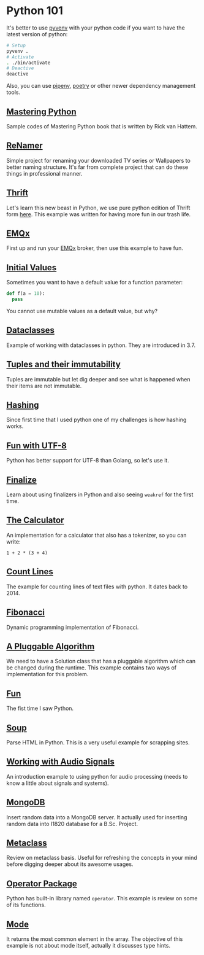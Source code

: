 # Python 101

It's better to use [pyvenv](https://github.com/pyenv/pyenv) with your python code
if you want to have the latest version of python:

```bash
# Setup
pyvenv .
# Activate
. ./bin/activate
# Deactive
deactive
```

Also, you can use [pipenv](https://github.com/pypa/pipenv),
[poetry](https://github.com/python-poetry/poetry) or other newer dependency management tools.

## [Mastering Python](mastering-python)

Sample codes of Mastering Python book that is written by Rick van Hattem.

## [ReNamer](renamer)

Simple project for renaming your downloaded TV series or Wallpapers
to better naming structure.
It's far from complete project that can do these things in professional manner.

## [Thrift](thrift)

Let's learn this new beast in Python,
we use pure python edition of Thrift form
[here](https://github.com/Thriftpy/thriftpy2).
This example was written for having more fun in our trash life.

## [EMQx](emqtt)

First up and run your [EMQx](https://emqx.io) broker,
then use this example to have fun.

## [Initial Values](./initial-values/)

Sometimes you want to have a default value for a function parameter:

```python
def f(a = 10):
  pass
```

You cannot use mutable values as a default value, but why?

## [Dataclasses](./dataclasses)

Example of working with dataclasses in python. They are introduced in 3.7.

## [Tuples and their immutability](./tuples-immutability/)

Tuples are immutable but let dig deeper and see what is happened when their items are not immutable.

## [Hashing](./hashing)

Since first time that I used python one of my challenges is how hashing works.

## [Fun with UTF-8](./fun-with-utf8)

Python has better support for UTF-8 than Golang, so let's use it.

## [Finalize](./finalize)

Learn about using finalizers in Python and also seeing `weakref` for the first time.

## [The Calculator](./calc-with-tokenizer/)

An implementation for a calculator that also has a tokenizer, so you can write:

```
1 + 2 * (3 + 4)
```

## [Count Lines](./count-lines/)

The example for counting lines of text files with python. It dates back to 2014.

## [Fibonacci](./fibonacci)

Dynamic programming implementation of Fibonacci.

## [A Pluggable Algorithm](./descriptor)

We need to have a Solution class that has a pluggable algorithm which can be changed during the runtime.
This example contains two ways of implementation for this problem.

## [Fun](./fun)

The fist time I saw Python.

## [Soup](./soup)

Parse HTML in Python. This is a very useful example for scrapping sites.

## [Working with Audio Signals](./pyroy)

An introduction example to using python for audio processing (needs to know a little about signals and systems).

## [MongoDB](./mongodb)

Insert random data into a MongoDB server. It actually used for inserting random data into I1820 database for a B.Sc.
Project.

## [Metaclass](./metaclass)

Review on metaclass basis. Useful for refreshing the concepts in your mind before digging deeper about its awesome
usages.

## [Operator Package](./operator)

Python has built-in library named `operator`. This example is review on some of its functions.

## [Mode](./mode)

It returns the most common element in the array. The objective of this example is not about mode itself, actually it
discusses type hints.

